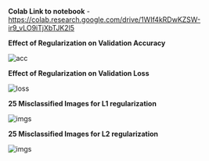 **Colab Link to notebook** - https://colab.research.google.com/drive/1WIf4kRDwKZSW-ir9_vLO9iTjXbTJK2l5

**Effect of Regularization on Validation Accuracy**

![acc](https://raw.githubusercontent.com/genigarus/EVA4/master/S6/Assets/visualization/val_acc_comparison.png)

**Effect of Regularization on Validation Loss**

![loss](https://raw.githubusercontent.com/genigarus/EVA4/master/S6/Assets/visualization/val_loss_comparison.png)

**25 Misclassified Images for L1 regularization**

![imgs](https://raw.githubusercontent.com/genigarus/EVA4/master/S6/Assets/visualization/l1_misclassified_images.png)

**25 Misclassified Images for L2 regularization**

![imgs](https://raw.githubusercontent.com/genigarus/EVA4/master/S6/Assets/visualization/l2_misclassified_images.png)
